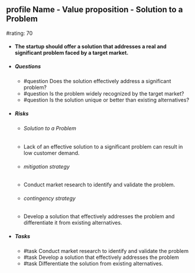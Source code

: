 ## profile Name - Value proposition - Solution to a Problem
#rating: 70
- #### The startup should offer a solution that addresses a real and significant problem faced by a target market.
- ##### Questions
  - #question Does the solution effectively address a significant problem?
  - #question Is the problem widely recognized by the target market?
  - #question Is the solution unique or better than existing alternatives?
- ##### Risks

  - ###### Solution to a Problem
  - Lack of an effective solution to a significant problem can result in low customer demand.
  - ###### mitigation strategy
  - Conduct market research to identify and validate the problem.
  - ###### contingency strategy
  - Develop a solution that effectively addresses the problem and differentiate it from existing alternatives.
- ##### Tasks
  - #task Conduct market research to identify and validate the problem
  - #task  Develop a solution that effectively addresses the problem
  - #task  Differentiate the solution from existing alternatives.


